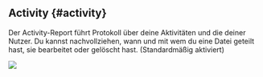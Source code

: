 ## **Activity** {#activity}

Der Activity-Report führt Protokoll über deine Aktivitäten und die deiner Nutzer. Du kannst nachvollziehen, wann und mit wem du eine Datei geteilt hast, sie bearbeitet oder gelöscht hast. (Standardmäßig aktiviert)

![](nila-oc8-friends-ersteinrichtung-Dateien/img00006.PNG)